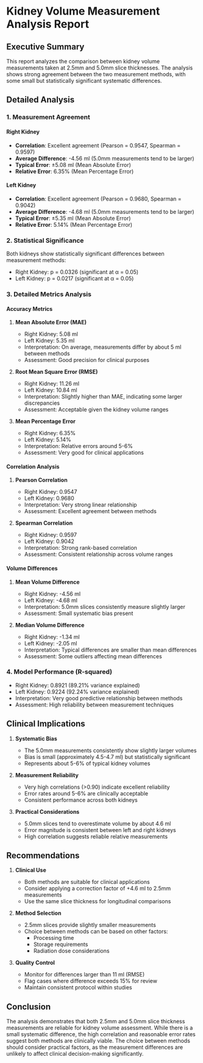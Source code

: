 # Kidney Volume Measurement Analysis Report

## Executive Summary

This report analyzes the comparison between kidney volume measurements taken at 2.5mm and 5.0mm slice thicknesses. The analysis shows strong agreement between the two measurement methods, with some small but statistically significant systematic differences.

## Detailed Analysis

### 1. Measurement Agreement

#### Right Kidney
- **Correlation**: Excellent agreement (Pearson = 0.9547, Spearman = 0.9597)
- **Average Difference**: -4.56 ml (5.0mm measurements tend to be larger)
- **Typical Error**: ±5.08 ml (Mean Absolute Error)
- **Relative Error**: 6.35% (Mean Percentage Error)

#### Left Kidney
- **Correlation**: Excellent agreement (Pearson = 0.9680, Spearman = 0.9042)
- **Average Difference**: -4.68 ml (5.0mm measurements tend to be larger)
- **Typical Error**: ±5.35 ml (Mean Absolute Error)
- **Relative Error**: 5.14% (Mean Percentage Error)

### 2. Statistical Significance

Both kidneys show statistically significant differences between measurement methods:
- Right Kidney: p = 0.0326 (significant at α = 0.05)
- Left Kidney: p = 0.0217 (significant at α = 0.05)

### 3. Detailed Metrics Analysis

#### Accuracy Metrics

1. **Mean Absolute Error (MAE)**
   - Right Kidney: 5.08 ml
   - Left Kidney: 5.35 ml
   - Interpretation: On average, measurements differ by about 5 ml between methods
   - Assessment: Good precision for clinical purposes

2. **Root Mean Square Error (RMSE)**
   - Right Kidney: 11.26 ml
   - Left Kidney: 10.84 ml
   - Interpretation: Slightly higher than MAE, indicating some larger discrepancies
   - Assessment: Acceptable given the kidney volume ranges

3. **Mean Percentage Error**
   - Right Kidney: 6.35%
   - Left Kidney: 5.14%
   - Interpretation: Relative errors around 5-6%
   - Assessment: Very good for clinical applications

#### Correlation Analysis

1. **Pearson Correlation**
   - Right Kidney: 0.9547
   - Left Kidney: 0.9680
   - Interpretation: Very strong linear relationship
   - Assessment: Excellent agreement between methods

2. **Spearman Correlation**
   - Right Kidney: 0.9597
   - Left Kidney: 0.9042
   - Interpretation: Strong rank-based correlation
   - Assessment: Consistent relationship across volume ranges

#### Volume Differences

1. **Mean Volume Difference**
   - Right Kidney: -4.56 ml
   - Left Kidney: -4.68 ml
   - Interpretation: 5.0mm slices consistently measure slightly larger
   - Assessment: Small systematic bias present

2. **Median Volume Difference**
   - Right Kidney: -1.34 ml
   - Left Kidney: -2.05 ml
   - Interpretation: Typical differences are smaller than mean differences
   - Assessment: Some outliers affecting mean differences

### 4. Model Performance (R-squared)

- Right Kidney: 0.8921 (89.21% variance explained)
- Left Kidney: 0.9224 (92.24% variance explained)
- Interpretation: Very good predictive relationship between methods
- Assessment: High reliability between measurement techniques

## Clinical Implications

1. **Systematic Bias**
   - The 5.0mm measurements consistently show slightly larger volumes
   - Bias is small (approximately 4.5-4.7 ml) but statistically significant
   - Represents about 5-6% of typical kidney volumes

2. **Measurement Reliability**
   - Very high correlations (>0.90) indicate excellent reliability
   - Error rates around 5-6% are clinically acceptable
   - Consistent performance across both kidneys

3. **Practical Considerations**
   - 5.0mm slices tend to overestimate volume by about 4.6 ml
   - Error magnitude is consistent between left and right kidneys
   - High correlation suggests reliable relative measurements

## Recommendations

1. **Clinical Use**
   - Both methods are suitable for clinical applications
   - Consider applying a correction factor of +4.6 ml to 2.5mm measurements
   - Use the same slice thickness for longitudinal comparisons

2. **Method Selection**
   - 2.5mm slices provide slightly smaller measurements
   - Choice between methods can be based on other factors:
     - Processing time
     - Storage requirements
     - Radiation dose considerations

3. **Quality Control**
   - Monitor for differences larger than 11 ml (RMSE)
   - Flag cases where difference exceeds 15% for review
   - Maintain consistent protocol within studies

## Conclusion

The analysis demonstrates that both 2.5mm and 5.0mm slice thickness measurements are reliable for kidney volume assessment. While there is a small systematic difference, the high correlation and reasonable error rates suggest both methods are clinically viable. The choice between methods should consider practical factors, as the measurement differences are unlikely to affect clinical decision-making significantly. 
